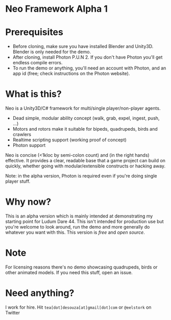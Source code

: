 # Neo Framework Alpha 1

# Prerequisites

- Before cloning, make sure you have installed Blender and Unity3D. Blender is
only needed for the demo.
- After cloning, install Photon P.U.N 2. If you don't have Photon you'll get
endless compile errors.
- To run the demo or anything, you'll need an account with Photon, and an app
id (free; check instructions on the Photon website).

# What is this?

Neo is a Unity3D/C# framework for multi/single player/non-player agents.
- Dead simple, modular ability concept (walk, grab, expel, ingest, push, ...)
- Motors and rotors make it suitable for bipeds, quadrupeds, birds and crawlers
- Realtime scripting support (working proof of concept)
- Photon support

Neo is concise (<1kloc by semi-colon count) and (in the right hands) effective.
It provides a clear, readable base that a game project can build on quickly,
whether going with modular/extensible constructs or hacking away.

Note: in the alpha version, Photon is required even if you're doing single
player stuff.

# Why now?

This is an alpha version which is mainly intended at demonstrating my starting
point for Ludum Dare 44. This isn't intended for production use but you're
welcome to look around, run the demo and more generally do whatever you want
with this.
This version is *free* and *open source*.

# Note

For licensing reasons there's no demo showcasing quadrupeds, birds or other
animated models. If you need this stuff, open an issue.

# Need anything?

I work for hire. Hit `tea[dot]desouza[at]gmail[dot]com` or `@eelstork` on
Twitter
